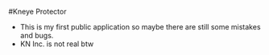 #Kneye Protector
- This is my first public application so maybe there are still some mistakes and bugs.
- KN Inc. is not real btw
